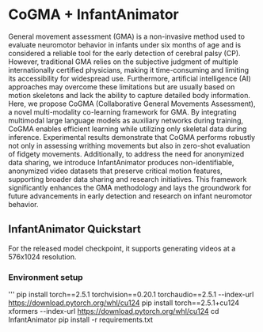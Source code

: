 # CoGMA + InfantAnimator
General movement assessment (GMA) is a non-invasive method used to evaluate neuromotor behavior in infants under six months of age and is considered a reliable tool for the early detection of cerebral palsy (CP). However, traditional GMA relies on the subjective judgment of multiple internationally certified physicians, making it time-consuming and limiting its accessibility for widespread use. Furthermore, artificial intelligence (AI) approaches may overcome these limitations but are usually based on motion skeletons and lack the ability to capture detailed body information. Here, we propose CoGMA (Collaborative General Movements Assessment), a novel multi-modality co-learning framework for GMA. By integrating multimodal large language models as auxiliary networks during training, CoGMA enables efficient learning while utilizing only skeletal data during inference. Experimental results demonstrate that CoGMA performs robustly not only in assessing writhing movements but also in zero-shot evaluation of fidgety movements. Additionally, to address the need for anonymized data sharing, we introduce InfantAnimator produces non-identifiable, anonymized video datasets that preserve critical motion features, supporting broader data sharing and research initiatives. This framework significantly enhances the GMA methodology and lays the groundwork for future advancements in early detection and research on infant neuromotor behavior.

## InfantAnimator Quickstart
For the released model checkpoint, it supports generating videos at a 576x1024 resolution.
### Environment setup
'''
pip install torch==2.5.1 torchvision==0.20.1 torchaudio==2.5.1 --index-url https://download.pytorch.org/whl/cu124
pip install torch==2.5.1+cu124 xformers --index-url https://download.pytorch.org/whl/cu124
cd InfantAnimator
pip install -r requirements.txt
